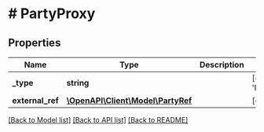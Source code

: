 # # PartyProxy

## Properties

Name | Type | Description | Notes
------------ | ------------- | ------------- | -------------
**_type** | **string** |  | [default to 'PARTY_PROXY']
**external_ref** | [**\OpenAPI\Client\Model\PartyRef**](PartyRef.md) |  | [optional]

[[Back to Model list]](../../README.md#models) [[Back to API list]](../../README.md#endpoints) [[Back to README]](../../README.md)
